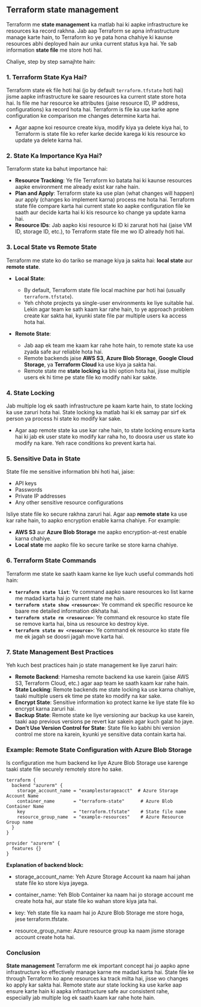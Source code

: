 ## Terraform state management

Terraform me **state management** ka matlab hai ki aapke infrastructure ke resources ka record rakhna. Jab aap Terraform se apna infrastructure manage karte hain, to Terraform ko ye pata hona chahiye ki kaunse resources abhi deployed hain aur unka current status kya hai. Ye sab information **state file** me store hoti hai.

Chaliye, step by step samajhte hain:

### 1. **Terraform State Kya Hai?**
Terraform state ek file hoti hai (jo by default `terraform.tfstate` hoti hai) jisme aapke infrastructure ke saare resources ka current state store hota hai. Is file me har resource ke attributes (jaise resource ID, IP address, configurations) ka record hota hai. Terraform is file ka use karke apne configuration ke comparison me changes determine karta hai.

- Agar aapne koi resource create kiya, modify kiya ya delete kiya hai, to Terraform is state file ko refer karke decide karega ki kis resource ko update ya delete karna hai.

### 2. **State Ka Importance Kya Hai?**
Terraform state ka bahut importance hai:
- **Resource Tracking**: Ye file Terraform ko batata hai ki kaunse resources aapke environment me already exist kar rahe hain.
- **Plan and Apply**: Terraform state ka use plan (what changes will happen) aur apply (changes ko implement karna) process me hota hai. Terraform state file compare karta hai current state ko aapke configuration file ke saath aur decide karta hai ki kis resource ko change ya update karna hai.
- **Resource IDs**: Jab aapko kisi resource ki ID ki zarurat hoti hai (jaise VM ID, storage ID, etc.), to Terraform state file me wo ID already hoti hai.

### 3. **Local State vs Remote State**
Terraform me state ko do tariko se manage kiya ja sakta hai: **local state** aur **remote state**.

- **Local State**:
  - By default, Terraform state file local machine par hoti hai (usually `terraform.tfstate`).
  - Yeh chhote projects ya single-user environments ke liye suitable hai. Lekin agar team ke sath kaam kar rahe hain, to ye approach problem create kar sakta hai, kyunki state file par multiple users ka access hota hai.

- **Remote State**:
  - Jab aap ek team me kaam kar rahe hote hain, to remote state ka use zyada safe aur reliable hota hai.
  - Remote backends jaise **AWS S3**, **Azure Blob Storage**, **Google Cloud Storage**, ya **Terraform Cloud** ka use kiya ja sakta hai.
  - Remote state me **state locking** ka bhi option hota hai, jisse multiple users ek hi time pe state file ko modify nahi kar sakte.

### 4. **State Locking**
Jab multiple log ek saath infrastructure pe kaam karte hain, to state locking ka use zaruri hota hai. State locking ka matlab hai ki ek samay par sirf ek person ya process hi state ko modify kar sake.

- Agar aap remote state ka use kar rahe hain, to state locking ensure karta hai ki jab ek user state ko modify kar raha ho, to doosra user us state ko modify na kare. Yeh race conditions ko prevent karta hai.

### 5. **Sensitive Data in State**
State file me sensitive information bhi hoti hai, jaise:
- API keys
- Passwords
- Private IP addresses
- Any other sensitive resource configurations

Isliye state file ko secure rakhna zaruri hai. Agar aap **remote state** ka use kar rahe hain, to aapko encryption enable karna chahiye. For example:
- **AWS S3** aur **Azure Blob Storage** me aapko encryption-at-rest enable karna chahiye.
- **Local state** me aapko file ko secure tarike se store karna chahiye.

### 6. **Terraform State Commands**
Terraform me state ke saath kaam karne ke liye kuch useful commands hoti hain:
- **`terraform state list`**: Ye command aapko saare resources ko list karne me madad karta hai jo current state me hain.
- **`terraform state show <resource>`**: Ye command ek specific resource ke baare me detailed information dikhata hai.
- **`terraform state rm <resource>`**: Ye command ek resource ko state file se remove karta hai, bina us resource ko destroy kiye.
- **`terraform state mv <resource>`**: Ye command ek resource ko state file me ek jagah se doosri jagah move karta hai.

### 7. **State Management Best Practices**
Yeh kuch best practices hain jo state management ke liye zaruri hain:
- **Remote Backend**: Hamesha remote backend ka use karein (jaise AWS S3, Terraform Cloud, etc.) agar aap team ke saath kaam kar rahe hain.
- **State Locking**: Remote backends me state locking ka use karna chahiye, taaki multiple users ek time pe state ko modify na kar sake.
- **Encrypt State**: Sensitive information ko protect karne ke liye state file ko encrypt karna zaruri hai.
- **Backup State**: Remote state ke liye versioning aur backup ka use karein, taaki aap previous versions pe revert kar sakein agar kuch galat ho jaye.
- **Don’t Use Version Control for State**: State file ko kabhi bhi version control me store na karein, kyunki ye sensitive data contain karta hai.

### Example: Remote State Configuration with Azure Blob Storage

Is configuration me hum backend ke liye Azure Blob Storage use karenge taaki state file securely remotely store ho sake.

```
terraform {
  backend "azurerm" {
    storage_account_name = "examplestorageacct"  # Azure Storage Account Name
    container_name       = "terraform-state"      # Azure Blob Container Name
    key                  = "terraform.tfstate"    # State file name
    resource_group_name  = "example-resources"    # Azure Resource Group name
  }
}

provider "azurerm" {
  features {}
}
```
**Explanation of backend block:**

- storage_account_name: Yeh Azure Storage Account ka naam hai jahan state file ko store kiya jayega.

- container_name: Yeh Blob Container ka naam hai jo storage account me create hota hai, aur state file ko wahan store kiya jata hai.

- key: Yeh state file ka naam hai jo Azure Blob Storage me store hoga, jese terraform.tfstate.

- resource_group_name: Azure resource group ka naam jisme storage account create hota hai.

### Conclusion
**State management** Terraform me ek important concept hai jo aapko apne infrastructure ko effectively manage karne me madad karta hai. State file ke through Terraform ko apne resources ka track milta hai, jisse wo changes ko apply kar sakta hai. Remote state aur state locking ka use karke aap ensure karte hain ki aapka infrastructure safe aur consistent rahe, especially jab multiple log ek saath kaam kar rahe hote hain.

